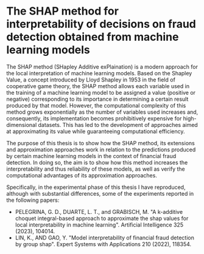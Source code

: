 # The SHAP method for interpretability of decisions on fraud detection obtained from machine learning models

The SHAP method (SHapley Additive exPlaination) is a modern approach for the local interpretation of machine learning models. Based on the Shapley Value, a concept introduced by Lloyd Shapley in 1953 in the field of cooperative game theory, the SHAP method allows each variable used in the training of a machine learning model to be assigned a value (positive or negative) corresponding to its importance in determining a certain result produced by that model. However, the computational complexity of this method grows exponentially as the number of variables used increases and, consequently, its implementation becomes prohibitively expensive for high-dimensional datasets. This has led to the development of approaches aimed at approximating its value while guaranteeing computational efficiency.

The purpose of this thesis is to show how the SHAP method, its extensions and approximation approaches work in relation to the predictions produced by certain machine learning models in the context of financial fraud detection. In doing so, the aim is to show how this method increases the interpretability and thus reliability of these models, as well as verify the computational advantages of its approximation approaches.

Specifically, in the experimental phase of this thesis I have reproduced, although with substantial differences, some of the experiments reported in the following papers:
- PELEGRINA, G. D., DUARTE, L. T., and GRABISCH, M. "A k-additive choquet integral-based approach to approximate the shap values for local interpretability in machine learning". Artificial Intelligence 325 (2023), 104014.
- LIN, K., AND GAO, Y. "Model interpretability of financial fraud detection by group shap". Expert Systems with Applications 210 (2022), 118354.
